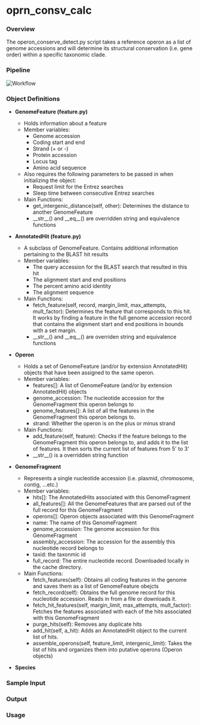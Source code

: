 # oprn_consv_calc

### Overview

The operon_conserve_detect.py script takes a reference operon as a list of genome accessions and will determine its structural conservation (i.e. gene order) within a specific taxonomic clade.

### Pipeline
![Workflow](/extra/operon_detect_pipeline.svg)

### Object Definitions

* **GenomeFeature (feature.py)**
	* Holds information about a feature
	* Member variables:
		* Genome accession 
		* Coding start and end
		* Strand (+ or -)
		* Protein accession
		* Locus tag
		* Amino acid sequence
	* Also requires the following parameters to be passed in when initializing the object:
		* Request limit for the Entrez searches
		* Sleep time between consecutive Entrez searches
	* Main Functions:
		* get_intergenic_distance(self, other): Determines the distance to another GenomeFeature
		* \_\_str\_\_() and \_\_eq\_\_() are overridden string and equivalence functions


* **AnnotatedHit (feature.py)**
	* A subclass of GenomeFeature. Contains additional information pertaining to the BLAST hit results
	* Member variables:
		* The query accession for the BLAST search that resulted in this hit
		* The alignment start and end positions
		* The percent amino acid identity
		* The alignment sequence
	* Main Functions:
		* fetch_feature(self, record, margin_limit, max_attempts, mult_factor): Determines the feature that corresponds to this hit. It works by finding a feature in the full genome accession record that contains the alignment start and end positions in bounds with a set margin. 
		* \_\_str\_\_() and \_\_eq\_\_() are overriden string and equivalence functions

* **Operon**
	* Holds a set of GenomeFeature (and/or by extension AnnotatedHit) objects that have been assigned to the same operon.
	* Member variables:
		* features[]: A list of GenomeFeature (and/or by extension AnnotatedHit) objects
		* genome_accession: The nucleotide accession for the GenomeFragment this operon belongs to
		* genome_features[]: A list of all the features in the GenomeFragment this operon belongs to.
		* strand: Whether the operon is on the plus or minus strand
	* Main Functions:
		* add_feature(self, feature): Checks if the feature belongs to the GenomeFragment this operon belongs to, and adds it to the list of features. It then sorts the current list of features from 5' to 3' 
		* \_\_str\_\_() is a overridden string function

* **GenomeFragment**
	* Represents a single nucleotide accession (i.e. plasmid, chromosome, contig, ...etc.)
	* Member variables:
		* hits[]: The AnnotatedHits associated with this GenomeFragment
		* all_features[]: All the GenomeFeatures that are parsed out of the full record for this GenomeFragment
		* operons[]: Operon objects associated with this GenomeFragment
		* name: The name of this GenomeFragment
		* genome_accession: The genome accession for this GenomeFragment
		* assembly_accession: The accession for the assembly this nucleotide record belongs to
		* taxid: the taxonmic id
		* full_record: The entire nucleotide record. Downloaded locally in the cache directory.
	* Main Functions:
		* fetch_features(self): Obtains all coding features in the genome and saves them as a list of GenomeFeature obejcts
		* fetch_record(self): Obtains the full genome record for this nucleotide accession. Reads in from a file or downloads it.
		* fetch_hit_features(self, margin_limit, max_attempts, mult_factor): Fetches the features associated with each of the hits associated with this GenomeFragment
		* purge_hits(self): Removes any duplicate hits
		* add_hit(self, a_hit): Adds an AnnotatedHit object to the current list of hits.
		* assemble_operons(self, feature_limit, intergenic_limit): Takes the list of hits and organizes them into putative operons (Operon objects)


* **Species**

### Sample Input

### Output

### Usage

